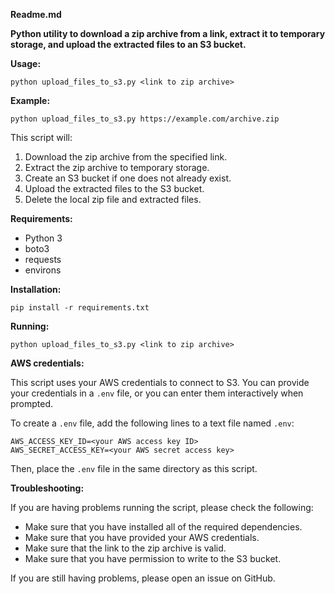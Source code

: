 **Readme.md**

**Python utility to download a zip archive from a link, extract it to temporary storage, and upload the extracted files to an S3 bucket.**

**Usage:**

```
python upload_files_to_s3.py <link to zip archive>
```

**Example:**

```
python upload_files_to_s3.py https://example.com/archive.zip
```

This script will:

1. Download the zip archive from the specified link.
2. Extract the zip archive to temporary storage.
3. Create an S3 bucket if one does not already exist.
4. Upload the extracted files to the S3 bucket.
5. Delete the local zip file and extracted files.

**Requirements:**

* Python 3
* boto3
* requests
* environs

**Installation:**

```
pip install -r requirements.txt
```

**Running:**

```
python upload_files_to_s3.py <link to zip archive>
```

**AWS credentials:**

This script uses your AWS credentials to connect to S3. You can provide your credentials in a `.env` file, or you can enter them interactively when prompted.

To create a `.env` file, add the following lines to a text file named `.env`:

```
AWS_ACCESS_KEY_ID=<your AWS access key ID>
AWS_SECRET_ACCESS_KEY=<your AWS secret access key>
```

Then, place the `.env` file in the same directory as this script.

**Troubleshooting:**

If you are having problems running the script, please check the following:

* Make sure that you have installed all of the required dependencies.
* Make sure that you have provided your AWS credentials.
* Make sure that the link to the zip archive is valid.
* Make sure that you have permission to write to the S3 bucket.

If you are still having problems, please open an issue on GitHub.